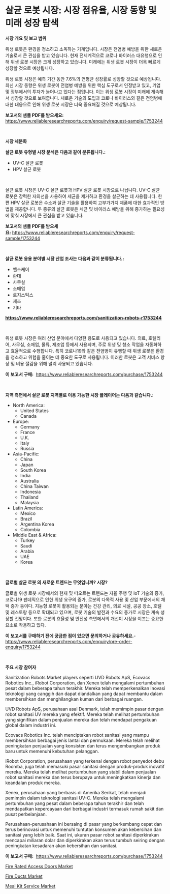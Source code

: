 <p><h1>살균 로봇 시장: 시장 점유율, 시장 동향 및 미래 성장 탐색</h1></p><p><strong>시장 개요 및 보고 범위</strong></p>
<p><p>위생 로봇은 환경을 청소하고 소독하는 기계입니다. 시장은 전염병 예방을 위한 새로운 기술로서 큰 관심을 받고 있습니다. 현재 전세계적으로 코로나 바이러스 대유행으로 인해 위생 로봇 시장은 크게 성장하고 있습니다. 미래에는 위생 로봇 시장이 더욱 빠르게 성장할 것으로 예상됩니다. </p><p>위생 로봇 시장은 예측 기간 동안 7.6%의 연평균 성장률로 성장할 것으로 예상됩니다. 최신 시장 동향은 위생 로봇이 전염병 예방을 위한 핵심 도구로서 인정받고 있고, 기업 및 정부에서의 투자가 늘어나고 있다는 점입니다. 이는 위생 로봇 시장이 미래에 계속해서 성장할 것으로 보여줍니다. 새로운 기술의 도입과 코로나 바이러스와 같은 전염병에 대한 대응으로 인해 위생 로봇 시장은 더욱 중요해질 것으로 예상됩니다.</p></p>
<p><strong>보고서의 샘플 PDF를 받으세요:</strong> <a href="https://www.reliableresearchreports.com/enquiry/request-sample/1753244">https://www.reliableresearchreports.com/enquiry/request-sample/1753244</a></p>
<p>&nbsp;</p>
<p><strong>시장 세분화</strong></p>
<p><strong>살균 로봇 유형별 시장 분석은 다음과 같이 분류됩니다.:</strong></p>
<p><ul><li>UV-C 살균 로봇</li><li>HPV 살균 로봇</li></ul></p>
<p>&nbsp;</p>
<p><p>살균 로봇 시장은 UV-C 살균 로봇과 HPV 살균 로봇 시장으로 나뉩니다. UV-C 살균 로봇은 강력한 자외선을 사용하여 세균을 제거하고 환경을 살균하는 데 사용됩니다. 한편 HPV 살균 로봇은 수소과 살균 기술을 활용하여 고부가가치 제품에 대한 효과적인 방법을 제공합니다. 두 종류의 살균 로봇은 세균 및 바이러스 예방을 위해 증가하는 필요성에 맞춰 시장에서 큰 관심을 받고 있습니다.</p></p>
<p><strong>보고서의 샘플 PDF를 받으세요:</strong>&nbsp;<a href="https://www.reliableresearchreports.com/enquiry/request-sample/1753244">https://www.reliableresearchreports.com/enquiry/request-sample/1753244</a></p>
<p>&nbsp;</p>
<p><strong> 살균 로봇 응용 분야별 시장 산업 조사는 다음과 같이 분류됩니다.:</strong></p>
<p><ul><li>헬스케어</li><li>환대</li><li>사무실</li><li>소매업</li><li>로지스틱스</li><li>제조</li><li>기타</li></ul></p>
<p><strong><a href="https://www.reliableresearchreports.com/sanitization-robots-r1753244">https://www.reliableresearchreports.com/sanitization-robots-r1753244</a></strong></p>
<p>&nbsp;</p>
<p><p>위생 로봇 시장은 여러 산업 분야에서 다양한 용도로 사용되고 있습니다. 의료, 호텔리어, 사무실, 소매업, 물류, 제조업 등에서 사용되며, 주로 위생 및 청소 작업을 자동화하고 효율적으로 수행합니다. 특히 코로나19와 같은 전염병이 유행할 때 위생 로봇은 환경을 청소하고 위험을 줄이는 데 중요한 도구로 사용됩니다. 이러한 로봇은 고객 서비스 향상 및 비용 절감을 위해 널리 사용되고 있습니다.</p></p>
<p><strong>이 보고서 구매:</strong>&nbsp; <a href="https://www.reliableresearchreports.com/purchase/1753244">https://www.reliableresearchreports.com/purchase/1753244</a></p>
<p>&nbsp;</p>
<p><strong>지역 측면에서 살균 로봇 지역별로 이용 가능한 시장 플레이어는 다음과 같습니다.:</strong></p>
<p><ul>
    <li>
        North America:
        <ul>
            <li>United States</li>
            <li>Canada</li>
        </ul>
    </li>
    <li>
        Europe:
        <ul>
            <li>Germany</li>
            <li>France</li>
            <li>U.K.</li>
            <li>Italy</li>
            <li>Russia</li>
        </ul>
    </li>
    <li>
        Asia-Pacific:
        <ul>
            <li>China</li>
            <li>Japan</li>
            <li>South Korea</li>
            <li>India</li>
            <li>Australia</li>
            <li>China Taiwan</li>
            <li>Indonesia</li>
            <li>Thailand</li>
            <li>Malaysia</li>
        </ul>
    </li>
    <li>
        Latin America:
        <ul>
            <li>Mexico</li>
            <li>Brazil</li>
            <li>Argentina Korea</li>
            <li>Colombia</li>
        </ul>
    </li>
    <li>
        Middle East & Africa:
        <ul>
            <li>Turkey</li>
            <li>Saudi</li>
            <li>Arabia</li>
            <li>UAE</li>
            <li>Korea</li>
        </ul>
    </li>
    </ul></p>
<p>&nbsp;</p>
<p><strong>글로벌 살균 로봇 의 새로운 트렌드는 무엇입니까? 시장?</strong></p>
<p><p>글로벌 위생 로봇 시장에서의 현재 및 떠오르는 트렌드는 자율 주행 및 IoT 기술의 증가, 코로나19 팬데믹으로 인한 위생 요구의 증가, 로봇의 다목적 사용 및 산업 부문에서의 채택 증가 등이다. 지능형 로봇이 활용되는 분야는 건강 관리, 의료 시설, 공공 장소, 호텔 및 레스토랑 등으로 확대되고 있으며, 로봇 기술의 발전과 수요의 증가로 시장은 계속 성장할 전망이다. 또한 로봇의 효율성 및 안전성 측면에서의 개선이 시장을 이끄는 중요한 요소로 작용하고 있다.</p></p>
<p><strong>이 보고서를 구매하기 전에 궁금한 점이 있으면 문의하거나 공유하세요.</strong>- <a href="https://www.reliableresearchreports.com/enquiry/pre-order-enquiry/1753244">https://www.reliableresearchreports.com/enquiry/pre-order-enquiry/1753244</a></p>
<p>&nbsp;</p>
<p><strong>주요 시장 참여자</strong></p>
<p><p>Sanitization Robots Market players seperti UVD Robots ApS, Ecovacs Robotics Inc., iRobot Corporation, dan Xenex telah mengalami pertumbuhan pesat dalam beberapa tahun terakhir. Mereka telah memperkenalkan inovasi teknologi yang canggih dan dapat diandalkan yang dapat membantu dalam membersihkan dan menghilangkan kuman dari berbagai ruangan.</p><p>UVD Robots ApS, perusahaan asal Denmark, telah memimpin pasar dengan robot sanitasi UV mereka yang efektif. Mereka telah melihat pertumbuhan yang signifikan dalam penjualan mereka dan telah mendapat pengakuan global dalam industri ini.</p><p>Ecovacs Robotics Inc. telah menciptakan robot sanitasi yang mampu membersihkan berbagai jenis lantai dan permukaan. Mereka telah melihat peningkatan penjualan yang konsisten dan terus mengembangkan produk baru untuk memenuhi kebutuhan pelanggan.</p><p>iRobot Corporation, perusahaan yang terkenal dengan robot penyedot debu Roomba, juga telah memasuki pasar sanitasi dengan produk-produk inovatif mereka. Mereka telah melihat pertumbuhan yang stabil dalam penjualan robot sanitasi mereka dan terus berupaya untuk meningkatkan kinerja dan keandalan produk mereka.</p><p>Xenex, perusahaan yang berbasis di Amerika Serikat, telah menjadi pemimpin dalam teknologi sanitasi UV-C. Mereka telah mengalami pertumbuhan yang pesat dalam beberapa tahun terakhir dan telah mendapatkan kepercayaan dari berbagai industri termasuk rumah sakit dan pusat perbelanjaan.</p><p>Perusahaan-perusahaan ini bersaing di pasar yang berkembang cepat dan terus berinovasi untuk memenuhi tuntutan konsumen akan kebersihan dan sanitasi yang lebih baik. Saat ini, ukuran pasar robot sanitasi diperkirakan mencapai miliaran dolar dan diperkirakan akan terus tumbuh seiring dengan peningkatan kesadaran akan kebersihan dan sanitasi.</p></p>
<p><strong>이 보고서 구매:</strong>&nbsp;&nbsp;<a href="https://www.reliableresearchreports.com/purchase/1753244">https://www.reliableresearchreports.com/purchase/1753244</a></p>
<p><p><a href="https://github.com/nancykennedykellievqfqt2/Market-Research-Report-List-2/blob/main/fire-rated-access-doors-market.md">Fire Rated Access Doors Market</a></p><p><a href="https://github.com/seekum/Market-Research-Report-List-2/blob/main/fire-ducts-market.md">Fire Ducts Market</a></p><p><a href="https://noble-drawer-34c.notion.site/Decoding-Meal-Kit-Service-Market-Metrics-Market-Share-Trends-and-Growth-Patterns-ab51a37f21b64332aafb0e27aa6924b2">Meal Kit Service Market</a></p></p>